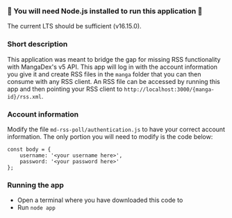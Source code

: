 ### 🚧 You will need Node.js installed to run this application 🚧
The current LTS should be sufficient (v16.15.0).

### Short description
This application was meant to bridge the gap for missing RSS functionality with
MangaDex's v5 API. This app will log in with the account information you give it
and create RSS files in the `manga` folder that you can then consume with any
RSS client. An RSS file can be accessed by running this app and then pointing
your RSS client to `http://localhost:3000/{manga-id}/rss.xml`.

### Account information
Modify the file `md-rss-poll/authentication.js` to have your correct account information.
The only portion you will need to modify is the code below:
```
const body = {
    username: '<your username here>',
    password: '<your password here>'
};
```

### Running the app
- Open a terminal where you have downloaded this code to
- Run `node app`